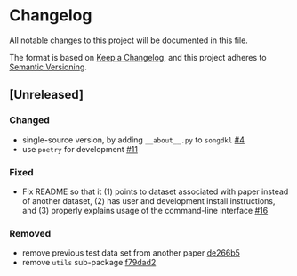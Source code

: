 # Changelog
All notable changes to this project will be documented in this file.

The format is based on [Keep a Changelog](https://keepachangelog.com/en/1.0.0/),
and this project adheres to [Semantic Versioning](https://semver.org/spec/v2.0.0.html).

## [Unreleased]
### Changed
- single-source version, by adding `__about__.py` to `songdkl`
  [#4](https://github.com/NickleDave/songdkl/pull/4)
- use `poetry` for development
  [#11](https://github.com/NickleDave/songdkl/pull/11)

### Fixed
- Fix README so that it (1) points to dataset associated with paper 
  instead of another dataset, (2) has user and development install 
  instructions, and (3) properly explains usage of the command-line 
  interface
  [#16](https://github.com/NickleDave/songdkl/pull/16)

### Removed
- remove previous test data set from another paper
  [de266b5](https://github.com/NickleDave/songdkl/commit/de266b5040b217bc4d9d123eda7776dd57c2c159)
- remove `utils` sub-package
  [f79dad2](https://github.com/NickleDave/songdkl/commit/f79dad28cba601dd1cf1085b980ead8edf35f144)
